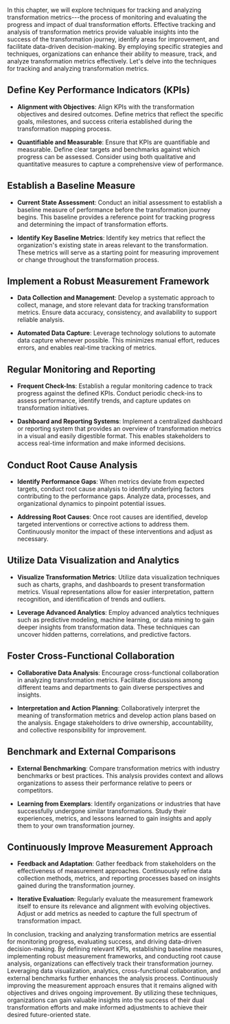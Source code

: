 
In this chapter, we will explore techniques for tracking and analyzing transformation metrics---the process of monitoring and evaluating the progress and impact of dual transformation efforts. Effective tracking and analysis of transformation metrics provide valuable insights into the success of the transformation journey, identify areas for improvement, and facilitate data-driven decision-making. By employing specific strategies and techniques, organizations can enhance their ability to measure, track, and analyze transformation metrics effectively. Let's delve into the techniques for tracking and analyzing transformation metrics.

Define Key Performance Indicators (KPIs)
----------------------------------------

* **Alignment with Objectives**: Align KPIs with the transformation objectives and desired outcomes. Define metrics that reflect the specific goals, milestones, and success criteria established during the transformation mapping process.

* **Quantifiable and Measurable**: Ensure that KPIs are quantifiable and measurable. Define clear targets and benchmarks against which progress can be assessed. Consider using both qualitative and quantitative measures to capture a comprehensive view of performance.

Establish a Baseline Measure
----------------------------

* **Current State Assessment**: Conduct an initial assessment to establish a baseline measure of performance before the transformation journey begins. This baseline provides a reference point for tracking progress and determining the impact of transformation efforts.

* **Identify Key Baseline Metrics**: Identify key metrics that reflect the organization's existing state in areas relevant to the transformation. These metrics will serve as a starting point for measuring improvement or change throughout the transformation process.

Implement a Robust Measurement Framework
----------------------------------------

* **Data Collection and Management**: Develop a systematic approach to collect, manage, and store relevant data for tracking transformation metrics. Ensure data accuracy, consistency, and availability to support reliable analysis.

* **Automated Data Capture**: Leverage technology solutions to automate data capture whenever possible. This minimizes manual effort, reduces errors, and enables real-time tracking of metrics.

Regular Monitoring and Reporting
--------------------------------

* **Frequent Check-Ins**: Establish a regular monitoring cadence to track progress against the defined KPIs. Conduct periodic check-ins to assess performance, identify trends, and capture updates on transformation initiatives.

* **Dashboard and Reporting Systems**: Implement a centralized dashboard or reporting system that provides an overview of transformation metrics in a visual and easily digestible format. This enables stakeholders to access real-time information and make informed decisions.

Conduct Root Cause Analysis
---------------------------

* **Identify Performance Gaps**: When metrics deviate from expected targets, conduct root cause analysis to identify underlying factors contributing to the performance gaps. Analyze data, processes, and organizational dynamics to pinpoint potential issues.

* **Addressing Root Causes**: Once root causes are identified, develop targeted interventions or corrective actions to address them. Continuously monitor the impact of these interventions and adjust as necessary.

Utilize Data Visualization and Analytics
----------------------------------------

* **Visualize Transformation Metrics**: Utilize data visualization techniques such as charts, graphs, and dashboards to present transformation metrics. Visual representations allow for easier interpretation, pattern recognition, and identification of trends and outliers.

* **Leverage Advanced Analytics**: Employ advanced analytics techniques such as predictive modeling, machine learning, or data mining to gain deeper insights from transformation data. These techniques can uncover hidden patterns, correlations, and predictive factors.

Foster Cross-Functional Collaboration
-------------------------------------

* **Collaborative Data Analysis**: Encourage cross-functional collaboration in analyzing transformation metrics. Facilitate discussions among different teams and departments to gain diverse perspectives and insights.

* **Interpretation and Action Planning**: Collaboratively interpret the meaning of transformation metrics and develop action plans based on the analysis. Engage stakeholders to drive ownership, accountability, and collective responsibility for improvement.

Benchmark and External Comparisons
----------------------------------

* **External Benchmarking**: Compare transformation metrics with industry benchmarks or best practices. This analysis provides context and allows organizations to assess their performance relative to peers or competitors.

* **Learning from Exemplars**: Identify organizations or industries that have successfully undergone similar transformations. Study their experiences, metrics, and lessons learned to gain insights and apply them to your own transformation journey.

Continuously Improve Measurement Approach
-----------------------------------------

* **Feedback and Adaptation**: Gather feedback from stakeholders on the effectiveness of measurement approaches. Continuously refine data collection methods, metrics, and reporting processes based on insights gained during the transformation journey.

* **Iterative Evaluation**: Regularly evaluate the measurement framework itself to ensure its relevance and alignment with evolving objectives. Adjust or add metrics as needed to capture the full spectrum of transformation impact.

In conclusion, tracking and analyzing transformation metrics are essential for monitoring progress, evaluating success, and driving data-driven decision-making. By defining relevant KPIs, establishing baseline measures, implementing robust measurement frameworks, and conducting root cause analysis, organizations can effectively track their transformation journey. Leveraging data visualization, analytics, cross-functional collaboration, and external benchmarks further enhances the analysis process. Continuously improving the measurement approach ensures that it remains aligned with objectives and drives ongoing improvement. By utilizing these techniques, organizations can gain valuable insights into the success of their dual transformation efforts and make informed adjustments to achieve their desired future-oriented state.
